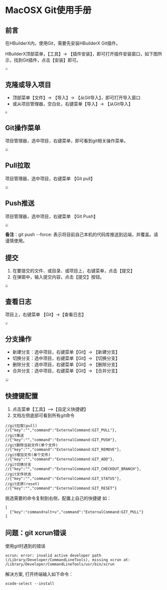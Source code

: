 # MacOSX Git使用手册

## 前言

在HBuilderX内，使用Git，需要先安装HBuilderX Git插件。

HBuilderX顶部菜单，【工具】-> 【插件安装】，即可打开插件安装窗口，如下图所示，找到Git插件，点击【安装】即可。

<img src="/static/snapshots/tutorial/plugins_install_1.jpg" style="zoom: 45%;border: 1px solid #eee;border-radius: 20px;"/>

## 克隆或导入项目

- 顶部菜单【文件】-> 【导入】-> 【从Git导入】，即可打开导入窗口
- 或从项目管理器，空白处，右键菜单【导入】-> 【从Git导入】

<img src="/static/snapshots/tutorial/source_control/git_macosx_clone.jpg" style="zoom:45%" />

## Git操作菜单

项目管理器，选中项目，右键菜单，即可看到git相关操作菜单。

<img src="/static/snapshots/tutorial/source_control/git-new-show.png" style="zoom:50%; border: 1px solid #eee;" />

## Pull拉取

项目管理器，选中项目，右键菜单 【Git pull】

<img src="/static/snapshots/tutorial/source_control/git-new-pull.png" style="zoom:50%; border: 1px solid #eee;" />

## Push推送

项目管理器，选中项目，右键菜单 【Git Push】

<img src="/static/snapshots/tutorial/source_control/git-new-push.png" style="zoom:50%; border: 1px solid #eee;" />

**备注**：git push --force: 表示将目前自己本机的代码库推送到远端，并覆盖。请谨慎使用。

## 提交

1. 在要提交的文件、或目录、或项目上，右键菜单，点击【提交】
2. 在弹窗中，输入提交内容，点击【提交】按钮。

<img src="/static/snapshots/tutorial/source_control/git_macosx_ac.jpg" style="zoom:45%; border: 1px solid #eee;" />

## 查看日志

项目上，右键菜单 【Git】->【查看日志】

<img src="/static/snapshots/tutorial/source_control/git_macosx_log.jpg" style="zoom:45%; border: 1px solid #eee;border-radius: 20px;" />

## 分支操作

- 新建分支：选中项目，右键菜单【Git】-> 【新建分支】
- 切换分支：选中项目，右键菜单【Git】-> 【切换分支】
- 删除分支：选中项目，右键菜单【Git】-> 【删除分支】
- 合并分支：选中项目，右键菜单【Git】-> 【合并分支】 

<img src="/static/snapshots/tutorial/source_control/git_macosx_branch.jpg" style="zoom:60%; border: 1px solid #eee;border-radius: 20px;" />

## 快捷键配置

1. 点击菜单【工具】-->【自定义快捷键】
2. 文档左侧底部可看到所有git命令

```
//git拉取(pull)
//{"key":"","command":"ExternalCommand:GIT_PULL"},
//git推送
//{"key":"","command":"ExternalCommand:GIT_PUSH"},
//git删除当前文件(单个文件)
//{"key":"","command":"ExternalCommand:GIT_REMOVE"},
//git增加文件(单个文件)
//{"key":"","command":"ExternalCommand:GIT_ADD"},
//git切换分支
//{"key":"","command":"ExternalCommand:GIT_CHECKOUT_BRANCH"},
//git文件状态
//{"key":"","command":"ExternalCommand:GIT_STATUS"},
//git还原(reset)
//{"key":"","command":"ExternalCommand:GIT_RESET"}
```

挑选需要的命令复制到右侧，配置上自己的快捷键
如：
```
[  
  {"key":"command+alt+u","command":"ExternalCommand:GIT_PULL"} 
]
```

## 问题：git xcrun错误

使用git时遇到的错误
```
xcrun: error: invalid active developer path (/Library/Developer/CommandLineTools), missing xcrun at: /Library/Developer/CommandLineTools/usr/bin/xcrun
```

解决方案, 打开终端输入如下命令：

```
xcode-select --install
```